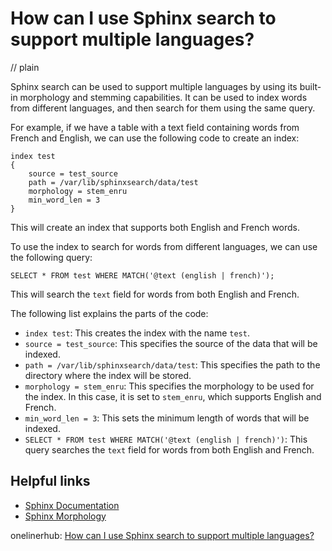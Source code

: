 # How can I use Sphinx search to support multiple languages?
// plain

Sphinx search can be used to support multiple languages by using its built-in morphology and stemming capabilities. It can be used to index words from different languages, and then search for them using the same query.

For example, if we have a table with a text field containing words from French and English, we can use the following code to create an index:

```
index test
{
    source = test_source
    path = /var/lib/sphinxsearch/data/test
    morphology = stem_enru
    min_word_len = 3
}
```

This will create an index that supports both English and French words.

To use the index to search for words from different languages, we can use the following query:

```
SELECT * FROM test WHERE MATCH('@text (english | french)');
```

This will search the `text` field for words from both English and French.

The following list explains the parts of the code:

- `index test`: This creates the index with the name `test`.
- `source = test_source`: This specifies the source of the data that will be indexed.
- `path = /var/lib/sphinxsearch/data/test`: This specifies the path to the directory where the index will be stored.
- `morphology = stem_enru`: This specifies the morphology to be used for the index. In this case, it is set to `stem_enru`, which supports English and French.
- `min_word_len = 3`: This sets the minimum length of words that will be indexed.
- `SELECT * FROM test WHERE MATCH('@text (english | french)')`: This query searches the `text` field for words from both English and French.

## Helpful links

- [Sphinx Documentation](http://sphinxsearch.com/docs/)
- [Sphinx Morphology](http://sphinxsearch.com/docs/current.html#conf-morphology)

onelinerhub: [How can I use Sphinx search to support multiple languages?](https://onelinerhub.com/sphinxsearch/how-can-i-use-sphinx-search-to-support-multiple-languages)